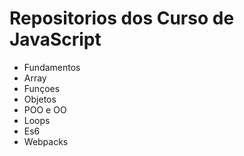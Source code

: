 # Repositorios dos Curso de JavaScript 

-  Fundamentos
-  Array
-  Funçoes
-  Objetos
-  POO e OO
-  Loops 
-  Es6
-  Webpacks